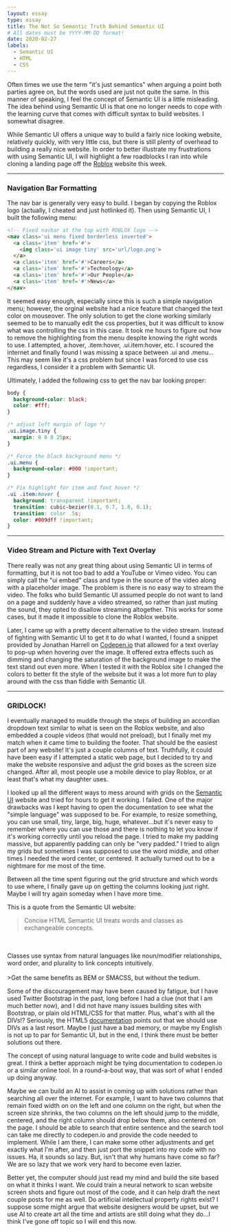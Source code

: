 ```yaml
---
layout: essay
type: essay
title: The Not So Semantic Truth Behind Semantic UI
# All dates must be YYYY-MM-DD format!
date: 2020-02-27
labels:
  - Semantic UI
  - HTML
  - CSS
---
```



Often times we use the term "it's just semantics" when arguing a point both parties agree on, but the words used are just not quite the same. In this manner of speaking, I feel the concept of Semantic UI is a little misleading. The idea behind using Semantic UI is that one no longer needs to cope with the learning curve that comes with difficult syntax to build websites. I somewhat disagree. 

While Semantic UI offers a unique way to build a fairly nice looking website, relatively quickly, with very little css, but there is still plenty of overhead to building a really nice website. In order to better illustrate my frustrations with using Semantic UI, I will highlight a few roadblocks I ran into while cloning a landing page off the [Roblox](corp.roblox.com) website this week.

***
### Navigation Bar Formatting

The nav bar is generally very easy to build. I began by copying the Roblox logo (actually, I cheated and just hotlinked it). Then using Semantic UI, I built the following menu:
```html
<!-- Fixed navbar at the top with ROBLOX logo -->
<nav class='ui menu fixed borderless inverted'>
  <a class='item' href='#'>
    <img class='ui image tiny' src='url/logo.png'>
  </a>
  <a class='item' href='#'>Careers</a>
  <a class='item' href='#'>Technology</a>
  <a class='item' href='#'>Our People</a>
  <a class='item' href='#'>News</a>
</nav>
```

It seemed easy enough, especially since this is such a simple navigation menu; however, the orginal website had a nice feature that changed the text color on mouseover. The only solution to get the clone working similarly seemed to be to manually edit the css properties, but it was difficult to know what was controlling the css in this case. It took me hours to figure out how to remove the highlighting from the menu despite knowing the right words to use. I attempted, a:hover, .item:hover, .ui.item:hover, etc. I scoured the internet and finally found I was missing a space between .ui and .menu... This may seem like it's a css problem but since I was forced to use css regardless, I consider it a problem with Semantic UI.

Ultimately, I added the following css to get the nav bar looking proper:

```css
body {
  background-color: black;
  color: #fff;
}

/* adjust left margin of logo */
.ui.image.tiny {
  margin: 0 0 0 25px;
}

/* Force the black background menu */
.ui.menu {
  background-color: #000 !important;
}

/* Fix highlight for item and font hover */
.ui .item:hover {
  background: transparent !important;
  transition: cubic-bezier(0.1, 0.7, 1.0, 0.1);
  transition: color .5s;
  color: #009dff !important;
}
```
***
### Video Stream and Picture with Text Overlay

There really was not any great thing about using Semantic UI in terms of formatting, but it is not too bad to add a YouTube or Vimeo video. You can simply call the "ui embed" class and type in the source of the video along with a placeholder image. The problem is there is no easy way to stream the video. The folks who build Semantic UI assumed people do not want to land on a page and suddenly have a video streamed, so rather than just muting the sound, they opted to disallow streaming altogether. This works for some cases, but it made it impossible to clone the Roblox website. 

Later, I came up with a pretty decent alternative to the video stream. Instead of fighting with Semantic UI to get it to do what I wanted, I found a snippet provided by Jonathan Harrell on [Codepen.io](https://codepen.io/jonathanharrell/pen/vVEerg) that allowed for a text overlay to pop-up when hovering over the image. It offered extra effects such as dimming and changing the saturation of the background image to make the text stand out even more. When I tested it with the Roblox site I changed the colors to better fit the style of the website but it was a lot more fun to play around with the css than fiddle with Semantic UI. 

***
### GRIDLOCK!

I eventually managed to muddle through the steps of building an accordian dropdown text similar to what is seen on the Roblox website, and also embedded a couple videos (that would not preload), but I finally met my match when it came time to building the footer. That should be the easiest part of any website! It's just a couple columns of text. Truthfully, it could have been easy if I attempted a static web page, but I decided to try and make the website responsive and adjust the grid boxes as the screen size changed. After all, most people use a mobile device to play Roblox, or at least that's what my daughter uses. 

I looked up all the different ways to mess around with grids on the [Semantic UI](https://semantic-ui.com/collections/grid.html) website and tried for hours to get it working. I failed. One of the major drawbacks was I kept having to open the documentation to see what the "simple language" was supposed to be. For example, to resize something, you can use small, tiny, large, big, huge, whatever...but it's never easy to remember where you can use those and there is nothing to let you know if it's working correctly until you reload the page. I tried to make my padding massive, but apparently padding can only be "very padded." I tried to align my grids but sometimes I was supposed to use the word middle, and other times I needed the word center, or centered. It actually turned out to be a nightmare for me most of the time.

Between all the time spent figuring out the grid structure and which words to use where, I finally gave up on getting the columns looking just right. Maybe I will try again someday when I have more time.

This is a quote from the Semantic UI website:
>Concise HTML
Semantic UI treats words and classes as exchangeable concepts.
<br/>
<br/>
Classes use syntax from natural languages like noun/modifier relationships, word order, and plurality to link concepts intuitively.
<br/>
<br/>
>Get the same benefits as BEM or SMACSS, but without the tedium. 
 
Some of the discouragement may have been caused by fatigue, but I have used Twitter Bootstrap in the past, long before I had a clue (not that I am much better now), and I did not have many issues building sites with Bootstrap, or plain old HTML/CSS for that matter. Plus, what's with all the DIVs!? Seriously, the HTML5 [documentation](https://html.spec.whatwg.org/multipage/grouping-content.html#the-div-element) points out that we should use DIVs as a last resort. Maybe I just have a bad memory, or maybe my English is not up to par for Semantic UI, but in the end, I think there must be better solutions out there. 

The concept of using natural language to write code and build websites is great. I think a better approach might be tying documentation to codepen.io or a similar online tool. In a round-a-bout way, that was sort of what I ended up doing anyway. 

Maybe we can build an AI to assist in coming up with solutions rather than searching all over the internet. For example, I want to have two columns that remain fixed width on on the left and one column on the right, but when the screen size shrinks, the two columns on the left should jump to the middle, centered, and the right column should drop below them, also centered on the page. I should be able to search that entire sentence and the search tool can take me directly to codepen.io and provide the code needed to implement. While I am there, I can make some other adjustments and get exactly what I'm after, and then just port the snippet into my code with no issues. Ha, it sounds so lazy. But, isn't that why humans have come so far? We are so lazy that we work very hard to become even lazier.

Better yet, the computer should just read my mind and build the site based on what it thinks I want. We could train a neural network to scan website screen shots and figure out most of the code, and it can help draft the next couple posts for me as well. Do artificial intellectual property rights exist? I suppose some might argue that website designers would be upset, but we use AI to create art all the time and artists are still doing what they do...I think I've gone off topic so I will end this now.

